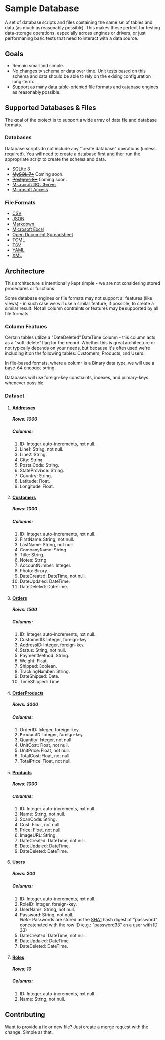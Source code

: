 # Sample Database
A set of database scripts and files containing the same set of tables and data (as much as reasonably possible). This 
makes these perfect for testing data-storage operations, especially across engines or drivers, or just performaning
basic tests that need to interact with a data source. 

## Goals
- Remain small and simple.
- No changes to schema or data over time. Unit tests based on this schema and data should be able to rely on the
  exising configuration long-term.
- Support as many data table-oriented file formats and database engines as reasonably possible.

## Supported Databases & Files
The goal of the project is to support a wide array of data file and database formats.
### Databases
Database scripts do not include any "create database" operations (unless required). You will need to create a database
first and then run the appropriate script to create the schema and data.

- [SQLite 3](./SQLite)
- ~~[MySQL 7+](./MySQL)~~ Coming soon.
- ~~[Postgres 8+](./Postgres)~~ Coming soon.
- [Microsoft SQL Server](./Microsoft%20SQL%20Server)
- [Microsoft Access](./Microsoft%20Office/Access)

### File Formats
- [CSV](./Flat/CSV/)
- [JSON](./Flat/JSON)
- [Markdown](./Flat/Markdown)
- [Microsoft Excel](./Microsoft%20Office/Excel)
- [Open Document Spreadsheet](./Open%20Document%20Format)
- [TOML](./Flat/TOML)
- [TSV](./Flat/TSV)
- [YAML](./Flat/YAML)
- [XML](./Flat/XML)

## Architecture
This architecture is intentionally kept simple - we are not considering stored procedures or functions.

Some database engines or file formats may not support all features (like views) - in such case we will use a similar feature,
if possible, to create a similar result. Not all column contraints or features may be supported by all file formats.

### Column Features
Certain tables utilize a "DateDeleted" DateTime column - this column acts as a "soft-delete" flag for the record. 
Whether this is great architecture or not typically depends on your needs, but because it's often used we're including
it on the following tables: Customers, Products, and Users.

In file-based formats, where a column is a Binary data type, we will use a base-64 encoded string.

Databases will use foreign-key constraints, indexes, and primary-keys whenever possible.

### Dataset
1. #### [Addresses](./Flat/Markdown/Addresses.md)    
    ##### Rows: 1000
    ##### Columns:
    1. ID: Integer, auto-increments, not null.
    1. Line1: String, not null.
    1. Line2: String.
    1. City: String.
    1. PostalCode: String.
    1. StateProvince: String.
    1. Country: String.
    1. Latitude: Float.
    1. Longitude: Float.
1. #### [Customers](./Flat/Markdown/Customers.md)    
    ##### Rows: 1000
    ##### Columns:
    1. ID: Integer, auto-increments, not null.
    1. FirstName: String, not null.
    1. LastName: String, not null.
    1. CompanyName: String.
    1. Title: String.
    1. Notes: String.
    1. AccountNumber: Integer.
    1. Photo: Binary.
    1. DateCreated: DateTime, not null.
    1. DateUpdated: DateTime.
    1. DateDeleted: DateTime.
1. #### [Orders](./Flat/Markdown/Orders.md)    
    ##### Rows: 1500
    ##### Columns:
    1. ID: Integer, auto-increments, not null.
    1. CustomerID: Integer, foreign-key.
    1. AddressID: Integer, foreign-key.
    1. Status: String, not null.
    1. PaymentMethod: String.
    1. Weight: Float.
    1. Shipped: Boolean.
    1. TrackingNumber: String.
    1. DateShipped: Date.
    1. TimeShipped: Time.
1. #### [OrderProducts](./Flat/Markdown/OrderProducts.md)    
    ##### Rows: 3000
    ##### Columns:
    1. OrderID: Integer, foreign-key.
    1. ProductID: Integer, foreign-key.
    1. Quantity: Integer, not null.
    1. UnitCost: Float, not null.
    1. UnitPrice: Float, not null.
    1. TotalCost: Float, not null.
    1. TotalPrice: Float, not null.
1. #### [Products](./Flat/Markdown/Products.md)    
    ##### Rows: 1000
    ##### Columns:
    1. ID: Integer, auto-increments, not null.
    1. Name: String, not null.
    1. ScanCode: String.
    1. Cost: Float, not null.
    1. Price: Float, not null.
    1. ImageURL: String.
    1. DateCreated: DateTime, not null.
    1. DateUpdated: DateTime.
    1. DateDeleted: DateTime.
1. #### [Users](./Flat/Markdown/Users.md)    
    ##### Rows: 200
    ##### Columns:
    1. ID: Integer, auto-increments, not null.
    1. RoleID: Integer, foreign-key.
    1. UserName: String, not null.
    1. Password: String, not null.   
        *Note:* Passwords are stored as the [SHA1](https://en.wikipedia.org/wiki/SHA-1) hash digest of "password" concatenated with the row ID (e.g.: "password33" on a user with ID 33)
    1. DateCreated: DateTime, not null.
    1. DateUpdated: DateTime.
    1. DateDeleted: DateTime.
1. #### [Roles](./Flat/Markdown/Roles.md)    
    ##### Rows: 10
    ##### Columns:
    1. ID: Integer, auto-increments, not null.
    1. Name: String, not null.

## Contributing
Want to provide a fix or new file? Just create a merge request with the change. Simple as that.